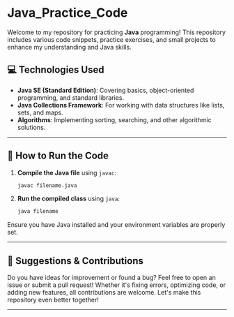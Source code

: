# Java\_Practice\_Code

Welcome to my repository for practicing **Java** programming! This repository includes various code snippets, practice exercises, and small projects to enhance my understanding and Java skills.

## 💻 **Technologies Used**

- **Java SE (Standard Edition)**: Covering basics, object-oriented programming, and standard libraries.
- **Java Collections Framework**: For working with data structures like lists, sets, and maps.
- **Algorithms**: Implementing sorting, searching, and other algorithmic solutions.
  
---

## 🚀 **How to Run the Code**

1. **Compile the Java file** using `javac`:

   ```bash
   javac filename.java
   ```

2. **Run the compiled class** using `java`:

   ```bash
   java filename
   ```

Ensure you have Java installed and your environment variables are properly set.

---

## 📢 **Suggestions & Contributions**

Do you have ideas for improvement or found a bug? Feel free to open an issue or submit a pull request! Whether it's fixing errors, optimizing code, or adding new features, all contributions are welcome. Let's make this repository even better together!

---


